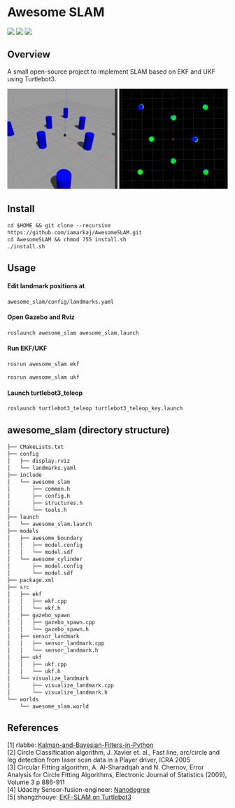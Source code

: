 # Awesome SLAM

![](https://img.shields.io/badge/Ubuntu-20.04-red)
![](https://img.shields.io/badge/ROS1-Noetic-blue)
![](https://img.shields.io/badge/Gazebo-11-green)


## Overview

A small open-source project to implement SLAM based on EKF and UKF using Turtlebot3.

<img src="figures/cover.png" alt="stream" width="900"/>

## Install

```
cd $HOME && git clone --recursive https://github.com/iamarkaj/AwesomeSLAM.git
cd AwesomeSLAM && chmod 755 install.sh
./install.sh
```

## Usage

#### Edit landmark positions at
```
awesome_slam/config/landmarks.yaml
```

#### Open Gazebo and Rviz
```
roslaunch awesome_slam awesome_slam.launch
```

#### Run EKF/UKF 
```
rosrun awesome_slam ekf
```
```
rosrun awesome_slam ukf
```

#### Launch turtlebot3_teleop
```
roslaunch turtlebot3_teleop turtlebot3_teleop_key.launch
```

## awesome_slam (directory structure)

```
├── CMakeLists.txt
├── config
│   ├── display.rviz
│   └── landmarks.yaml
├── include
│   └── awesome_slam
│       ├── common.h
│       ├── config.h
│       ├── structures.h
│       └── tools.h
├── launch
│   └── awesome_slam.launch
├── models
│   ├── awesome_boundary
│   │   ├── model.config
│   │   └── model.sdf
│   └── awesome_cylinder
│       ├── model.config
│       └── model.sdf
├── package.xml
├── src
│   ├── ekf
│   │   ├── ekf.cpp
│   │   └── ekf.h
│   ├── gazebo_spawn
│   │   ├── gazebo_spawn.cpp
│   │   └── gazebo_spawn.h
│   ├── sensor_landmark
│   │   ├── sensor_landmark.cpp
│   │   └── sensor_landmark.h
│   ├── ukf
│   │   ├── ukf.cpp
│   │   └── ukf.h
│   └── visualize_landmark
│       ├── visualize_landmark.cpp
│       └── visualize_landmark.h
└── worlds
    └── awesome_slam.world
```

## References

[1] rlabbe: [Kalman-and-Bayesian-Filters-in-Python](https://github.com/rlabbe/Kalman-and-Bayesian-Filters-in-Python) <br>
[2] Circle Classification algorithm, J. Xavier et. al., Fast line, arc/circle and leg detection from laser scan data in a Player driver, ICRA 2005 <br>
[3] Circular Fitting algorithm, A. Al-Sharadqah and N. Chernov, Error Analysis for Circle Fitting Algorithms, Electronic Journal of Statistics (2009), Volume 3 p 886-911 <br>
[4] Udacity Sensor-fusion-engineer: [Nanodegree](https://www.udacity.com/course/sensor-fusion-engineer-nanodegree--nd313) <br>
[5] shangzhouye: [EKF-SLAM on Turtlebot3](https://github.com/shangzhouye/EKF-SLAM-on-Turtlebot3)
